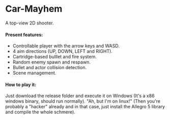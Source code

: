 # Car-Mayhem
A top-view 2D shooter.

#### Present features:

* Controllable player with the arrow keys and WASD.
* 4 aim directions (UP, DOWN, LEFT and RIGHT).
* Cartridge-based bulllet and fire system.
* Random enemy spawn and respawn.
* Bullet and actor collision detection.
* Scene management.

#### How to play it:

Just download the release folder and execute it on Windows (It's a x86 windows binary, should run normally). "Ah, but I'm on linux!" (Then you're probably a "hacker" already and in that case, just install the Allegro 5 library and compile the whole schmere).
